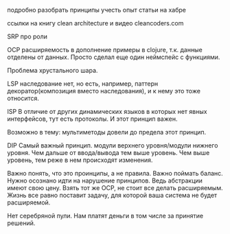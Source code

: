подробно разобрать принципы
учесть опыт статьи на хабре


ссылки на книгу clean architecture и видео cleancoders.com


SRP
про роли

OCP
расширяемость
в дополнение примеры в clojure, т.к. данные отделены от данных. Просто сделал еще один неймспейс с функциями.

Проблема хрустального шара.

LSP
наследование нет, но есть, например, паттерн декоратор(композиция вместо наследования), и к нему это
тоже относится.

ISP
В отличие от других динамических языков в которых нет явных интерфейсов, тут есть протоколы.
И этот принцип важен.

Возможно в тему: мультиметоды довели до предела этот принцип.

DIP
Самый важный принцип.
модули верхнего уровня/модули нижнего уровня. Чем дальше от ввода/вывода тем выше уровень.
Чем выше уровень, тем реже в нем происходят изменения.




Важно понять, что это проинципы, а не правила.
Важно поймать баланс. Нужно осознано идти на нарушение принципов.
Ведь абстракции имеют свою цену.
Взять тот же OCP, не стоит все делать расширяемым. Жизнь все равно поставит задачу, для которой
ваша система не будет расширяемой.

Нет серебряной пули. Нам платят деньги в том числе за принятие решений.
